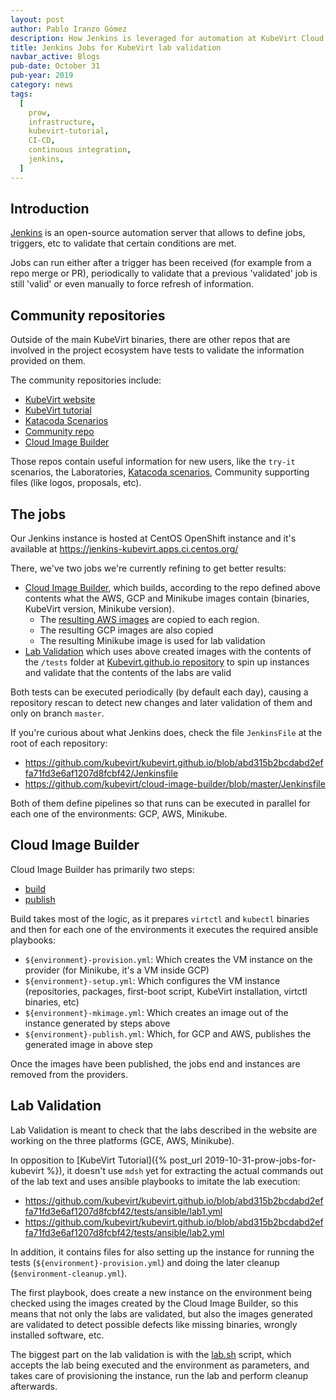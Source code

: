 ```yaml
---
layout: post
author: Pablo Iranzo Gómez
description: How Jenkins is leveraged for automation at KubeVirt Cloud Image Builder and Lab Validation
title: Jenkins Jobs for KubeVirt lab validation
navbar_active: Blogs
pub-date: October 31
pub-year: 2019
category: news
tags:
  [
    prow,
    infrastructure,
    kubevirt-tutorial,
    CI-CD,
    continuous integration,
    jenkins,
  ]
---
```


## Introduction

[Jenkins](https://jenkins.io/) is an open-source automation server that allows to define jobs, triggers, etc to validate that certain conditions are met.

Jobs can run either after a trigger has been received (for example from a repo merge or PR), periodically to validate that a previous 'validated' job is still 'valid' or even manually to force refresh of information.

## Community repositories

Outside of the main KubeVirt binaries, there are other repos that are involved in the project ecosystem have tests to validate the information provided on them.

The community repositories include:

- [KubeVirt website](https://github.com/kubevirt/kubevirt.github.io)
- [KubeVirt tutorial](https://github.com/kubevirt/kubevirt-tutorial)
- [Katacoda Scenarios](https://github.com/metal3-io/metal3-io.github.io)
- [Community repo](https://github.com/kubevirt/community)
- [Cloud Image Builder](https://github.com/kubevirt/cloud-image-builder)

Those repos contain useful information for new users, like the `try-it` scenarios, the Laboratories, [Katacoda scenarios](https://katacoda.com/kubevirt), Community supporting files (like logos, proposals, etc).

## The jobs

Our Jenkins instance is hosted at CentOS OpenShift instance and it's available at <https://jenkins-kubevirt.apps.ci.centos.org/>

There, we've two jobs we're currently refining to get better results:

- [Cloud Image Builder](https://jenkins-kubevirt.apps.ci.centos.org/job/cloud-image-builder/), which builds, according to the repo defined above contents what the AWS, GCP and Minikube images contain (binaries, KubeVirt version, Minikube version).
  - The [resulting AWS images](https://jenkins-kubevirt.apps.ci.centos.org/job/cloud-image-builder/job/master/lastSuccessfulBuild/artifact/new-images.json) are copied to each region.
  - The resulting GCP images are also copied
  - The resulting Minikube image is used for lab validation
- [Lab Validation](https://jenkins-kubevirt.apps.ci.centos.org/job/Lab%20Validation/) which uses above created images with the contents of the `/tests` folder at [Kubevirt.github.io repository](https://github.com/kubevirt/kubevirt.github.io/blob/abd315b2bcdabd2effa71fd3e6af1207d8fcbf42/tests) to spin up instances and validate that the contents of the labs are valid

Both tests can be executed periodically (by default each day), causing a repository rescan to detect new changes and later validation of them and only on branch `master`.

If you're curious about what Jenkins does, check the file `JenkinsFile` at the root of each repository:

- <https://github.com/kubevirt/kubevirt.github.io/blob/abd315b2bcdabd2effa71fd3e6af1207d8fcbf42/Jenkinsfile>
- <https://github.com/kubevirt/cloud-image-builder/blob/master/Jenkinsfile>

Both of them define pipelines so that runs can be executed in parallel for each one of the environments: GCP, AWS, Minikube.

## Cloud Image Builder

Cloud Image Builder has primarily two steps:

- [build](https://github.com/kubevirt/cloud-image-builder/blob/master/shell/build.sh)
- [publish](https://github.com/kubevirt/cloud-image-builder/blob/master/shell/publish.sh)

Build takes most of the logic, as it prepares `virtctl` and `kubectl` binaries and then for each one of the environments it executes the required ansible playbooks:

- `${environment}-provision.yml`: Which creates the VM instance on the provider (for Minikube, it's a VM inside GCP)
- `${environment}-setup.yml`: Which configures the VM instance (repositories, packages, first-boot script, KubeVirt installation, virtctl binaries, etc)
- `${environment}-mkimage.yml`: Which creates an image out of the instance generated by steps above
- `${environment}-publish.yml`: Which, for GCP and AWS, publishes the generated image in above step

Once the images have been published, the jobs end and instances are removed from the providers.

## Lab Validation

Lab Validation is meant to check that the labs described in the website are working on the three platforms (GCE, AWS, Minikube).

In opposition to [KubeVirt Tutorial]({% post_url 2019-10-31-prow-jobs-for-kubevirt %}), it doesn't use `mdsh` yet for extracting the actual commands out of the lab text and uses ansible playbooks to imitate the lab execution:

- <https://github.com/kubevirt/kubevirt.github.io/blob/abd315b2bcdabd2effa71fd3e6af1207d8fcbf42/tests/ansible/lab1.yml>
- <https://github.com/kubevirt/kubevirt.github.io/blob/abd315b2bcdabd2effa71fd3e6af1207d8fcbf42/tests/ansible/lab2.yml>

In addition, it contains files for also setting up the instance for running the tests (`${environment}-provision.yml`) and doing the later cleanup (`$environment-cleanup.yml`).

The first playbook, does create a new instance on the environment being checked using the images created by the Cloud Image Builder, so this means that not only the labs are validated, but also the images generated are validated to detect possible defects like missing binaries, wrongly installed software, etc.

The biggest part on the lab validation is with the [lab.sh](https://github.com/kubevirt/kubevirt.github.io/blob/abd315b2bcdabd2effa71fd3e6af1207d8fcbf42/tests/shell/lab.sh) script, which accepts the lab being executed and the environment as parameters, and takes care of provisioning the instance, run the lab and perform cleanup afterwards.
